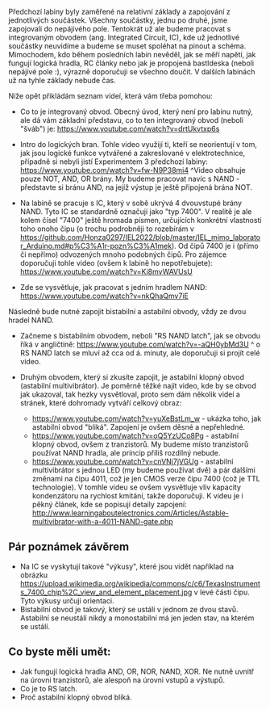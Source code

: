 Předchozí labiny byly zaměřené na relativní základy a zapojování z jednotlivých součástek. Všechny součástky, jednu po druhé, jsme zapojovali do nepájivého pole. Tentokrát už ale budeme pracovat s integrovaným obvodem (ang. Integrated Circuit, IC), kde už jednotlivé součástky neuvidíme a budeme se muset spoléhat na pinout a schéma. Mimochodem, kdo během posledních labin nevěděl, jak se měří napětí, jak fungují logická hradla, RC články nebo jak je propojená bastldeska (neboli nepájivé pole :), výrazně doporučuji se všechno doučit. V dalších labinách už na tyhle základy nebude čas. 

Níže opět přikládám seznam videí, která vám třeba pomohou:
* Co to je integrovaný obvod. Obecný úvod, který není pro labinu nutný, ale dá vám základní představu, co to ten integrovaný obvod (neboli "šváb") je: https://www.youtube.com/watch?v=drtUkvtxp6s 

*  Intro do logických bran. Tohle video využijí ti, kteří se neorientují v tom, jak jsou logické funkce vytvářené a zakreslované v elektrotechnice, případně si nebyli jistí Experimentem 3 předchozí labiny: https://www.youtube.com/watch?v=fw-N9P38mi4 
    ^Video obsahuje pouze NOT, AND, OR brány. My budeme pracovat navíc s NAND - představte si bránu AND, na jejíž výstup je ještě připojená brána NOT.

* Na labině se pracuje s IC, který v sobě ukrývá 4 dvouvstupé brány NAND. Tyto IC se standardně označují jako "typ 7400". V realitě je ale kolem čísel "7400" ještě hromada písmen, určujících konkrétní vlastnosti toho onoho čipu (o trochu podrobněji to rozebírám v https://github.com/Honza0297/IEL2022/blob/master/IEL_mimo_laborator_Arduino.md#p%C3%A1r-pozn%C3%A1mek). Od čipů 7400 je i (přímo či nepřímo) odvozených mnoho podobných čipů.  Pro zájemce doporučuji tohle video (ovšem k labině ho nepotřebujete): https://www.youtube.com/watch?v=Ki8mvWAVUsU

* Zde se vysvětluje, jak pracovat s jedním hradlem NAND: https://www.youtube.com/watch?v=nkQhaQmv7iE

Následně bude nutné zapojit bistabilní a astabilní obvody, vždy ze dvou hradel NAND.

* Začneme s bistabilním obvodem, neboli "RS NAND latch", jak se obvodu říká v angličtině: https://www.youtube.com/watch?v=-aQH0ybMd3U
    ^ o RS NAND latch se mluví až cca od á. minuty, ale doporučuji si projít celé video. 

* Druhým obvodem, který si zkusíte zapojit, je astabilní klopný obvod (astabilní multivibrátor). Je poměrně těžké najít video, kde by se obvod jak ukazoval, tak hezky vysvětloval, proto sem dám několik videí a stránek, které dohromady vytváří celkový obraz:
    * https://www.youtube.com/watch?v=yuXeBstLm_w - ukázka toho, jak astabilní obvod "bliká". Zapojení je ovšem děsné a nepřehledné. 
    * https://www.youtube.com/watch?v=oQ5YzUCo8Pg - astabilní klopný obvod, ovšem z tranzistorů. My budeme místo tranzistorů používat NAND hradla, ale princip příliš rozdílný nebude. 
    * https://www.youtube.com/watch?v=cnVNj7jVGUg - astabilní multivibrátor s jednou LED (my budeme používat dvě) a pár dalšími změnami na čipu 4011, což je jen CMOS verze čipu 7400 (což je TTL technologie). V tomhle videu se ovšem vysvětluje vliv kapacity kondenzátoru na rychlost kmitání, takže doporučuji. K videu je i pěkný článek, kde se popisují detaily zapojení: http://www.learningaboutelectronics.com/Articles/Astable-multivibrator-with-a-4011-NAND-gate.php 

Pár poznámek závěrem
---
* Na IC se vyskytují takové "výkusy", které jsou vidět například na obrázku https://upload.wikimedia.org/wikipedia/commons/c/c6/TexasInstruments_7400_chip%2C_view_and_element_placement.jpg v levé části čipu. Tyto výkusy určují orientaci. 
* Bistabilní obvod je takový, který se ustálí v jednom ze dvou stavů. Astabilní se neustálí nikdy a monostabilní má jen jeden stav, na kterém se ustálí. 

Co byste měli umět:
---
* Jak fungují logická hradla AND, OR, NOR, NAND, XOR. Ne nutně uvnitř na úrovni tranzistorů, ale alespoň na úrovni vstupů a výstupů.
*  Co je to RS latch.
*  Proč astabilní klopný obvod bliká.
